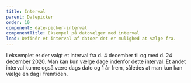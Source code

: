 ```yaml
---
title: Interval
parent: Datepicker
order: 10
component: date-picker-interval
componentTitle: Eksempel på datovælger med interval
lead: Definér et interval af datoer det er mulighed at vælge fra.
---
```

I eksemplet er der valgt et interval fra d. 4 december til og med d. 24 december 2020. Man kan kun vælge dage indenfor dette interval. Et andet interval kunne også være dags dato og 1 år frem, således at man kun kan vælge en dag i fremtiden.